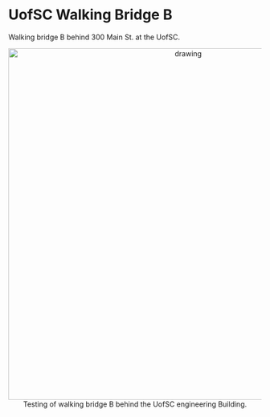 # UofSC Walking Bridge B
Walking bridge B behind 300 Main St. at the UofSC.

<p align="center">
<img src="media/IMG_0161.jpg" alt="drawing" width="700"/> <br> 
Testing of walking bridge B behind the UofSC engineering Building.
</p>
<p align="center">
</p>


























